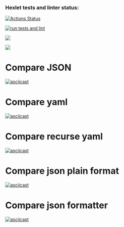 ### Hexlet tests and linter status:
[![Actions Status](https://github.com/popov76/frontend-project-lvl2/workflows/hexlet-check/badge.svg)](https://github.com/popov76/frontend-project-lvl2/actions)

[![run tests and lint](https://github.com/popov76/frontend-project-lvl2/actions/workflows/gendif.yml/badge.svg)](https://github.com/popov76/frontend-project-lvl2/actions/workflows/gendif.yml)

<a href="https://codeclimate.com/github/popov76/frontend-project-lvl2/maintainability"><img src="https://api.codeclimate.com/v1/badges/c389a52a84f5c4b9427f/maintainability" /></a>

<a href="https://codeclimate.com/github/popov76/frontend-project-lvl2/test_coverage"><img src="https://api.codeclimate.com/v1/badges/c389a52a84f5c4b9427f/test_coverage" /></a>
# Compare JSON
[![asciicast](https://asciinema.org/a/kbPTeZSPyZzukjIaL0SyT64Iy.svg)](https://asciinema.org/a/kbPTeZSPyZzukjIaL0SyT64Iy)
# Compare yaml
[![asciicast](https://asciinema.org/a/kbPTeZSPyZzukjIaL0SyT64Iy.svg)](https://asciinema.org/a/kbPTeZSPyZzukjIaL0SyT64Iy)
# Compare recurse yaml
[![asciicast](https://asciinema.org/a/jbovutj2aVrbaXCyZNJrfLNcG.svg)](https://asciinema.org/a/jbovutj2aVrbaXCyZNJrfLNcG)
# Compare json plain format
[![asciicast](https://asciinema.org/a/uDg6GrngOWAsHwTMcZXkPL8Du.svg)](https://asciinema.org/a/uDg6GrngOWAsHwTMcZXkPL8Du)
# Compare json formatter
[![asciicast](https://asciinema.org/a/HXdBgjx6IhCpWj54o7SXhWOQm.svg)](https://asciinema.org/a/HXdBgjx6IhCpWj54o7SXhWOQm)
